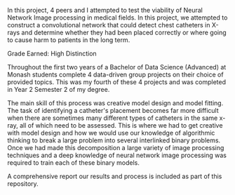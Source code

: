 In this project, 4 peers and I attempted to test the viability of Neural Network Image processing in medical fields. In this project, we attempted to construct a convolutional network that could detect chest catheters in X-rays and determine whether they had been placed correctly or where going to cause harm to patients in the long term.

Grade Earned: High Distinction

Throughout the first two years of a Bachelor of Data Science (Advanced) at Monash students complete 4 data-driven group projects on their choice of provided topics. This was my fourth of these 4 projects and was completed in Year 2 Semester 2 of my degree.

The main skill of this process was creative model design and model fitting. The task of identifying a catheter's placement becomes far more difficult when there are sometimes many different types of catheters in the same x-ray, all of which need to be assessed. This is where we had to get creative with model design and how we would use our knowledge of algorithmic thinking to break a large problem into several interlinked binary problems. Once we had made this decomposition a large variety of image processing techniques and a deep knowledge of neural network image processing was required to train each of these binary models. 

A comprehensive report our results and process is included as part of this repository.
